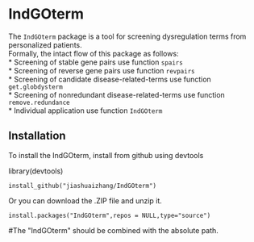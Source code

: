 # IndGOterm
The `IndGOterm` package is a tool for screening dysregulation terms from personalized patients.<br>
Formally, the intact flow of this package as follows:<br>
    * Screening of stable gene pairs use function `spairs`<br>
    * Screening of reverse gene pairs use function `revpairs`<br>
    * Screening of candidate disease-related-terms use function `get.globdysterm`<br>
    * Screening of nonredundant disease-related-terms use function `remove.redundance`<br>
    * Individual application use function `IndGOterm`<br>
## Installation
To install the IndGOterm, install from github using devtools <br>

library(devtools)<br>
```
install_github("jiashuaizhang/IndGOterm")
```
Or you can download the .ZIP file and unzip it.
```
install.packages("IndGOterm",repos = NULL,type="source")
```
#The "IndGOterm" should be combined with the absolute path.<br>





